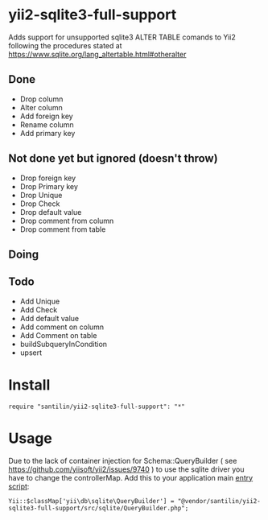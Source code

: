 # yii2-sqlite3-full-support

Adds support for unsupported sqlite3 ALTER TABLE comands to Yii2 following the procedures stated at https://www.sqlite.org/lang_altertable.html#otheralter

## Done
- Drop column
- Alter column
- Add foreign key
- Rename column
- Add primary key

## Not done yet but ignored (doesn't throw)
- Drop foreign key
- Drop Primary key
- Drop Unique
- Drop Check
- Drop default value
- Drop comment from column
- Drop comment from table

## Doing

## Todo
- Add Unique
- Add Check
- Add default value
- Add comment on column
- Add Comment on table
- buildSubqueryInCondition
- upsert

# Install

    require "santilin/yii2-sqlite3-full-support": "*"
    
# Usage

Due to the lack of container injection for Schema::QueryBuilder ( see https://github.com/yiisoft/yii2/issues/9740 ) to use the sqlite driver you have to change the controllerMap. Add this to your application main [entry script](https://www.yiiframework.com/doc/guide/2.0/en/structure-entry-scripts):

    Yii::$classMap['yii\db\sqlite\QueryBuilder'] = "@vendor/santilin/yii2-sqlite3-full-support/src/sqlite/QueryBuilder.php";



